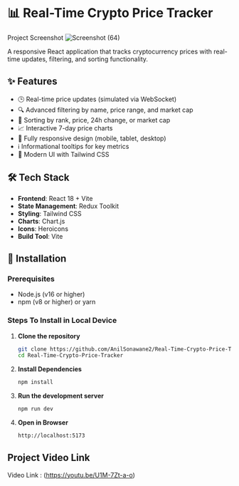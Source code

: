 # 📊 Real-Time Crypto Price Tracker

Project Screenshot ![Screenshot (64)](https://github.com/user-attachments/assets/32acbd65-3d7c-4e3f-90e9-ce1dc79cd762)

A responsive React application that tracks cryptocurrency prices with real-time updates, filtering, and sorting functionality.

## ✨ Features

- 🕒 Real-time price updates (simulated via WebSocket)
- 🔍 Advanced filtering by name, price range, and market cap
- 🔄 Sorting by rank, price, 24h change, or market cap
- 📈 Interactive 7-day price charts
- 📱 Fully responsive design (mobile, tablet, desktop)
- ℹ️ Informational tooltips for key metrics
- 🎨 Modern UI with Tailwind CSS

## 🛠 Tech Stack

- **Frontend**: React 18 + Vite
- **State Management**: Redux Toolkit
- **Styling**: Tailwind CSS
- **Charts**: Chart.js
- **Icons**: Heroicons
- **Build Tool**: Vite

## 🚀 Installation

### Prerequisites
- Node.js (v16 or higher)
- npm (v8 or higher) or yarn

### Steps To Install in Local Device

1. **Clone the repository**
   ```bash
   git clone https://github.com/AnilSonawane2/Real-Time-Crypto-Price-Tracker.git
   cd Real-Time-Crypto-Price-Tracker

2. **Install Dependencies**
   ```bash
   npm install

3. **Run the development server**
   ```bash
   npm run dev

4. **Open in Browser**
   ```bash
   http://localhost:5173

## Project Video Link
 Video Link : (https://youtu.be/U1M-7Zt-a-o)
